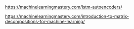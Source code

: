 




https://machinelearningmastery.com/lstm-autoencoders/






https://machinelearningmastery.com/introduction-to-matrix-decompositions-for-machine-learning/